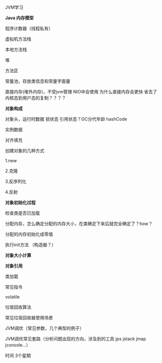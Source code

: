 JVM学习

**Java 内存模型**

程序计数器（线程私有）

虚拟机方法栈

本地方法栈

堆

方法区

常量池，存放类信息和常量字面量



直接内存(堆外内存)，不受jvm管理 NIO中会使用 为什么直接内存会更快 省去了内核态到用户态的复制？？？？



**对象构成**

对象头，运行时数据 锁状态 引用状态？GC分代年龄 hashCode

实例数据

对齐填充



创建对象的几种方式

1.new 

2.克隆

3.反序列化

4.反射

**对象初始化过程**

检查类是否已加载 

分配内存，怎么确定分配的内存大小，在类确定下来后就完全确定了？how？

分配的内存初始化成零值

执行init方法 （构造器？）



**对象大小计算**

**对象引用**

类加载

常见指令

volatile

垃圾回收算法

常见垃圾回收器使用场景

JVM调优（常见参数，几个典型的例子）



JVM调优常见套路（分析问题出现的方向，涉及到的工具 jps jstack jmap jconsole...）



时间 3个星期







